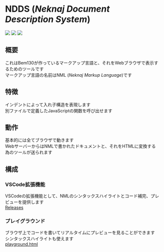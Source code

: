 <h1 class="doctitle align-center"><span><abbr><span>NDDS</span></abbr> (<dfn id="abbr-NDDS">Neknaj Document Description System</dfn>)</span></h1><img src="https://img.shields.io/badge/-Javascript-7f5a28.svg?logo=javascript"><span> </span><img src="https://img.shields.io/badge/-Node.js-335913.svg?logo=node.js"><span> </span><img src="https://img.shields.io/badge/-VSCode-2062cf.svg"><span> </span><div class="nest"><h2><span>概要</span></h2><span>これはBem130が作っているマークアップ言語と、それをWebブラウザで表示するためのツールです</span><br><span>マークアップ言語の名前は</span><span><abbr><span>NML</span></abbr> (<dfn id="abbr-NML">Neknaj Markup Language</dfn>)</span><span>です</span><br></div><div class="nest"><h2><span>特徴</span></h2><span>インデントによって入れ子構造を表現します</span><br><span>別ファイルで定義したJavaScriptの関数を呼び出せます</span><br></div><div class="nest"><h2><span>動作</span></h2><span>基本的には全てブラウザで動きます</span><br><span>WebサーバーからはNMLで書かれたドキュメントと、それをHTMLに変換する為のツールが送られます</span><br></div><div class="nest"><h2><span>構成</span></h2><div class="nest"><h3><span>VSCode拡張機能</span></h3><span>VSCodeの拡張機能として、NMLのシンタックスハイライトとコード補完、プレビューを提供します</span><br><a href="https://github.com/neknaj/ndds/releases"><span>Releases</span></a><br></div><div class="nest"><h3><span>プレイグラウンド</span></h3><span>ブラウザ上でコードを書いてリアルタイムにプレビューを見ることができます</span><br><span>シンタックスハイライトも使えます</span><br><a href="https://neknaj.github.io/ndds/playground.html"><span>playground.html</span></a><br></div></div>